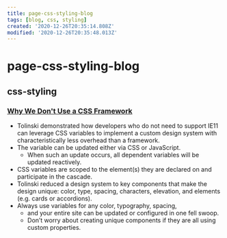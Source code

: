 ```yaml
---
title: page-css-styling-blog
tags: [blog, css, styling]
created: '2020-12-26T20:35:14.808Z'
modified: '2020-12-26T20:35:48.013Z'
---
```


# page-css-styling-blog

## css-styling

### [Why We Don't Use a CSS Framework](https://www.infoq.com/news/2020/06/css-variables-design-systems/)

- Tolinski demonstrated how developers who do not need to support IE11 can leverage CSS variables to implement a custom design system with characteristically less overhead than a framework.
- The variable can be updated either via CSS or JavaScript. 
  - When such an update occurs, all dependent variables will be updated reactively. 
- CSS variables are scoped to the element(s) they are declared on and participate in the cascade.
- Tolinski reduced a design system to key components that make the design unique: color, type, spacing, characters, elevation, and elements (e.g. cards or accordions).
- Always use variables for any color, typography, spacing, 
  - and your entire site can be updated or configured in one fell swoop.
  - Don’t worry about creating unique components if they are all using custom properties.
